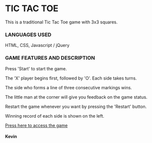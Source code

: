 # TIC TAC TOE

This is a traditional Tic Tac Toe game with 3x3 squares.

### LANGUAGES USED

HTML, CSS, Javascript / jQuery

### GAME FEATURES AND DESCRIPTION

Press 'Start' to start the game.

The 'X' player begins first, followed by 'O'. Each side takes turns.

The side who forms a line of three consecutive markings wins.

The little man at the corner will give you feedback on the game status.

Restart the game whenever you want by pressing the 'Restart' button.

Winning record of each side is shown on the left.

[Press here to access the game](https://megatalt.github.io/tictactoe/)


#### Kevin

